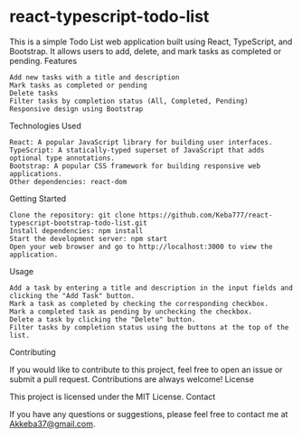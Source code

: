 # react-typescript-todo-list
This is a simple Todo List web application built using React, TypeScript, and Bootstrap. It allows users to add, delete, and mark tasks as completed or pending.
Features

    Add new tasks with a title and description
    Mark tasks as completed or pending
    Delete tasks
    Filter tasks by completion status (All, Completed, Pending)
    Responsive design using Bootstrap

Technologies Used

    React: A popular JavaScript library for building user interfaces.
    TypeScript: A statically-typed superset of JavaScript that adds optional type annotations.
    Bootstrap: A popular CSS framework for building responsive web applications.
    Other dependencies: react-dom

Getting Started

    Clone the repository: git clone https://github.com/Keba777/react-typescript-bootstrap-todo-list.git
    Install dependencies: npm install
    Start the development server: npm start
    Open your web browser and go to http://localhost:3000 to view the application.

Usage

    Add a task by entering a title and description in the input fields and clicking the "Add Task" button.
    Mark a task as completed by checking the corresponding checkbox.
    Mark a completed task as pending by unchecking the checkbox.
    Delete a task by clicking the "Delete" button.
    Filter tasks by completion status using the buttons at the top of the list.

Contributing

If you would like to contribute to this project, feel free to open an issue or submit a pull request. Contributions are always welcome!
License

This project is licensed under the MIT License.
Contact

If you have any questions or suggestions, please feel free to contact me at Akkeba37@gmail.com.
